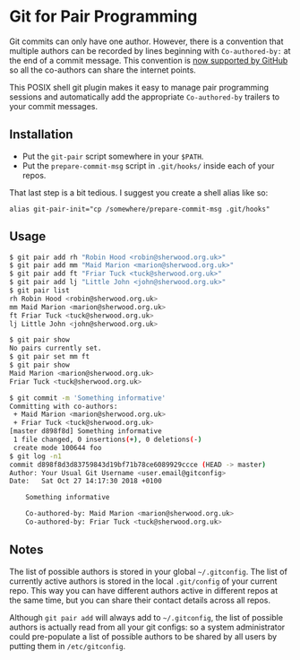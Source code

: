 # Git for Pair Programming

Git commits can only have one author. However, there is a convention that
multiple authors can be recorded by lines beginning with `Co-authored-by:` at
the end of a commit message. This convention is [now supported by
GitHub](https://help.github.com/articles/creating-a-commit-with-multiple-authors/)
so all the co-authors can share the internet points.

This POSIX shell git plugin makes it easy to manage pair programming sessions
and automatically add the appropriate `Co-authored-by` trailers to your commit
messages.

## Installation

- Put the `git-pair` script somewhere in your `$PATH`.
- Put the `prepare-commit-msg` script in `.git/hooks/` inside each of your
  repos.

That last step is a bit tedious. I suggest you create a shell alias like so:
```
alias git-pair-init="cp /somewhere/prepare-commit-msg .git/hooks"
```

## Usage

```sh
$ git pair add rh "Robin Hood <robin@sherwood.org.uk>"
$ git pair add mm "Maid Marion <marion@sherwood.org.uk>"
$ git pair add ft "Friar Tuck <tuck@sherwood.org.uk>"
$ git pair add lj "Little John <john@sherwood.org.uk>"
$ git pair list
rh Robin Hood <robin@sherwood.org.uk>
mm Maid Marion <marion@sherwood.org.uk>
ft Friar Tuck <tuck@sherwood.org.uk>
lj Little John <john@sherwood.org.uk>

$ git pair show
No pairs currently set.
$ git pair set mm ft
$ git pair show
Maid Marion <marion@sherwood.org.uk>
Friar Tuck <tuck@sherwood.org.uk>

$ git commit -m 'Something informative'
Committing with co-authors:
 + Maid Marion <marion@sherwood.org.uk>
 + Friar Tuck <tuck@sherwood.org.uk>
[master d898f8d] Something informative
 1 file changed, 0 insertions(+), 0 deletions(-)
 create mode 100644 foo
$ git log -n1
commit d898f8d3d83759843d19bf71b78ce6089929ccce (HEAD -> master)
Author: Your Usual Git Username <user.email@gitconfig>
Date:   Sat Oct 27 14:17:30 2018 +0100

    Something informative

    Co-authored-by: Maid Marion <marion@sherwood.org.uk>
    Co-authored-by: Friar Tuck <tuck@sherwood.org.uk>
```

## Notes

The list of possible authors is stored in your global `~/.gitconfig`. The list
of currently active authors is stored in the local `.git/config` of your current
repo. This way you can have different authors active in different repos at the
same time, but you can share their contact details across all repos.

Although `git pair add` will always add to `~/.gitconfig`, the list of possible
authors is actually read from all your git configs: so a system administrator
could pre-populate a list of possible authors to be shared by all users by
putting them in `/etc/gitconfig`.
